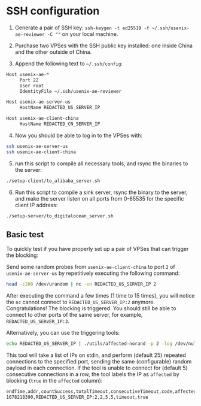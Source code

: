 # SSH configuration

1. Generate a pair of SSH key: `ssh-keygen -t ed25519 -f ~/.ssh/usenix-ae-reviewer -C ""` on your local machine.

2. Purchase two VPSes with the SSH public key installed: one inside China and the other outside of China.

3. Append the following text to `~/.ssh/config`:

```txt
Host usenix-ae-*
     Port 22
     User root
     IdentityFile ~/.ssh/usenix-ae-reviewer

Host usenix-ae-server-us
     HostName REDACTED_US_SERVER_IP

Host usenix-ae-client-china
     HostName REDACTED_CN_SERVER_IP
```

4. Now you should be able to log in to the VPSes with:

```sh
ssh usenix-ae-server-us
ssh usenix-ae-client-china
```

5. run this script to compile all necessary tools, and rsync the binaries to the server:

```sh
./setup-client/to_alibaba_server.sh
```

6. Run this script to compile a sink server, rsync the binary to the server, and make the server listen on all ports from 0-65535 for the specific client IP address:

```sh
./setup-server/to_digitalocean_server.sh
```


## Basic test

To quickly test if you have properly set up a pair of VPSes that can trigger the blocking:

Send some random probes from `usenix-ae-client-china` to port `2` of `usenix-ae-server-us` by repetitively executing the following command:

```sh
head -c200 /dev/urandom | nc -vn REDACTED_US_SERVER_IP 2
```

After executing the command a few times (1 time to 15 times), you will notice the `nc` cannot connect to `REDACTED_US_SERVER_IP:2` anymore. Congratulations! The blocking is triggered. You should still be able to connect to other ports of the same server, for example, `REDACTED_US_SERVER_IP:3`.

Alternatively, you can use the triggering tools:

```sh
echo REDACTED_US_SERVER_IP | ./utils/affected-norand -p 2 -log /dev/null
```

This tool will take a list of IPs on stdin, and perform (default 25) repeated connections to
the specified port, sending the
same (configurable) random payload in each connection. If the tool is unable to connect for
(default 5) consecutive connections in a row, the tool labels the IP as `affected` by
blocking (`true` in the `affected` column):

```txt
endTime,addr,countSuccess,totalTimeout,consecutiveTimeout,code,affected
1678218390,REDACTED_US_SERVER_IP:2,2,5,5,timeout,true
```

